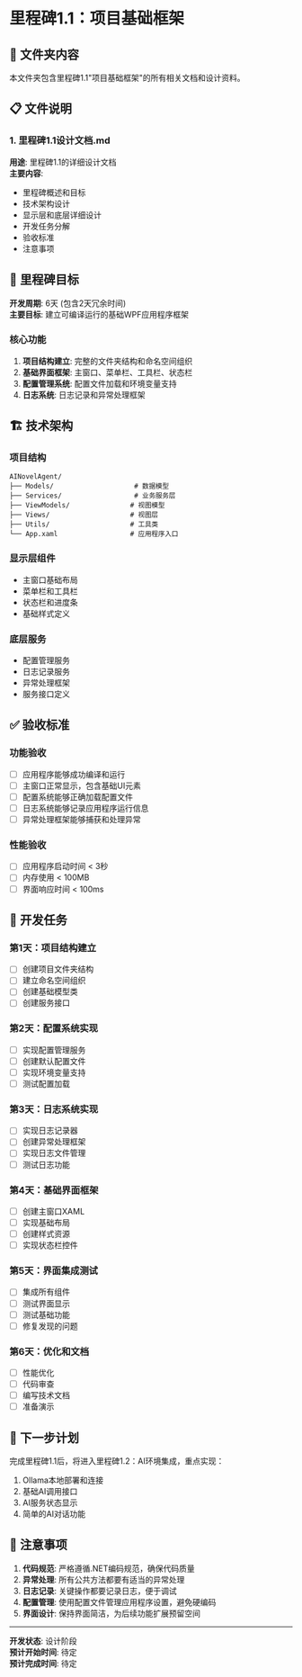# 里程碑1.1：项目基础框架

## 📁 文件夹内容

本文件夹包含里程碑1.1"项目基础框架"的所有相关文档和设计资料。

## 📋 文件说明

### 1. 里程碑1.1设计文档.md
**用途**: 里程碑1.1的详细设计文档  
**主要内容**:
- 里程碑概述和目标
- 技术架构设计
- 显示层和底层详细设计
- 开发任务分解
- 验收标准
- 注意事项

## 🎯 里程碑目标

**开发周期**: 6天 (包含2天冗余时间)  
**主要目标**: 建立可编译运行的基础WPF应用程序框架

### 核心功能
1. **项目结构建立**: 完整的文件夹结构和命名空间组织
2. **基础界面框架**: 主窗口、菜单栏、工具栏、状态栏
3. **配置管理系统**: 配置文件加载和环境变量支持
4. **日志系统**: 日志记录和异常处理框架

## 🏗️ 技术架构

### 项目结构
```
AINovelAgent/
├── Models/                    # 数据模型
├── Services/                  # 业务服务层
├── ViewModels/               # 视图模型
├── Views/                    # 视图层
├── Utils/                    # 工具类
└── App.xaml                  # 应用程序入口
```

### 显示层组件
- 主窗口基础布局
- 菜单栏和工具栏
- 状态栏和进度条
- 基础样式定义

### 底层服务
- 配置管理服务
- 日志记录服务
- 异常处理框架
- 服务接口定义

## ✅ 验收标准

### 功能验收
- [ ] 应用程序能够成功编译和运行
- [ ] 主窗口正常显示，包含基础UI元素
- [ ] 配置系统能够正确加载配置文件
- [ ] 日志系统能够记录应用程序运行信息
- [ ] 异常处理框架能够捕获和处理异常

### 性能验收
- [ ] 应用程序启动时间 < 3秒
- [ ] 内存使用 < 100MB
- [ ] 界面响应时间 < 100ms

## 🔧 开发任务

### 第1天：项目结构建立
- [ ] 创建项目文件夹结构
- [ ] 建立命名空间组织
- [ ] 创建基础模型类
- [ ] 创建服务接口

### 第2天：配置系统实现
- [ ] 实现配置管理服务
- [ ] 创建默认配置文件
- [ ] 实现环境变量支持
- [ ] 测试配置加载

### 第3天：日志系统实现
- [ ] 实现日志记录器
- [ ] 创建异常处理框架
- [ ] 实现日志文件管理
- [ ] 测试日志功能

### 第4天：基础界面框架
- [ ] 创建主窗口XAML
- [ ] 实现基础布局
- [ ] 创建样式资源
- [ ] 实现状态栏控件

### 第5天：界面集成测试
- [ ] 集成所有组件
- [ ] 测试界面显示
- [ ] 测试基础功能
- [ ] 修复发现的问题

### 第6天：优化和文档
- [ ] 性能优化
- [ ] 代码审查
- [ ] 编写技术文档
- [ ] 准备演示

## 🚀 下一步计划

完成里程碑1.1后，将进入里程碑1.2：AI环境集成，重点实现：
1. Ollama本地部署和连接
2. 基础AI调用接口
3. AI服务状态显示
4. 简单的AI对话功能

## 📝 注意事项

1. **代码规范**: 严格遵循.NET编码规范，确保代码质量
2. **异常处理**: 所有公共方法都要有适当的异常处理
3. **日志记录**: 关键操作都要记录日志，便于调试
4. **配置管理**: 使用配置文件管理应用程序设置，避免硬编码
5. **界面设计**: 保持界面简洁，为后续功能扩展预留空间

---

**开发状态**: 设计阶段  
**预计开始时间**: 待定  
**预计完成时间**: 待定
